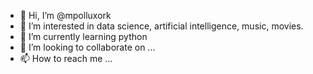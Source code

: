 - 👋 Hi, I’m @mpolluxork
- 👀 I’m interested in data science, artificial intelligence, music, movies.
- 🌱 I’m currently learning python
- 💞️ I’m looking to collaborate on ...
- 📫 How to reach me ...

<!---
mpolluxork/mpolluxork is a ✨ special ✨ repository because its `README.md` (this file) appears on your GitHub profile.
You can click the Preview link to take a look at your changes.
--->
